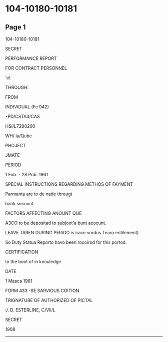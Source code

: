 # 104-10180-10181

## Page 1

104-10180-10181

SECRET

PERFORMANCE REPORT

FOR CONTRACT PERSONNEL

'el.

THROUGH:

FROM

INDIVIDUAL (Fe 942)

•PD/CSTA3/CAS

HSl/L7290200

WH/ la/Qube

PHOJECT

JMATE

PERIOD

1 Fob. - 28 Pob. 1961

SPECIAL INSTRUCTIONS REGARDING METHOS OF FAYMENT

Parmanta are to de nade througt

bank socount.

FACTORS AFFECTING ANOUNT QUE

A3CO to be depositad to subjoot'a bunt acocunt.

LEAVE TAREN DURING PERiOO is irace vordos Tearo eritilement)

So Duty Statua Reporto havo been rocoirod for this portod.

CERTIFICATION

to the boot of in knouledge

DATE

1 Masca 1961

FORM 433 -SE SARVIOUS COITION.

TRIGNATURE OF AUTHORIZED OF PICTAL

J. D. ESTERLINE, C/VIl/L

SECRET

1908

---

